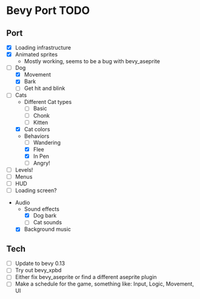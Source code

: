 # Bevy Port TODO
## Port
* [x] Loading infrastructure
* [x] Animated sprites
  * Mostly working, seems to be a bug with bevy_aseprite
* [ ] Dog
  * [x] Movement
  * [x] Bark
  * [ ] Get hit and blink
* [ ] Cats
  * Different Cat types
    * [ ] Basic
    * [ ] Chonk
    * [ ] Kitten
  * [x] Cat colors
  * Behaviors
    * [ ] Wandering
    * [x] Flee
    * [x] In Pen
    * [ ] Angry!
* [ ] Levels!
* [ ] Menus
* [ ] HUD
* [ ] Loading screen?
* Audio
  * Sound effects
    * [x] Dog bark
    * [ ] Cat sounds
  * [x] Background music

## Tech
* [ ] Update to bevy 0.13
* [ ] Try out bevy_xpbd
* [ ] Either fix bevy_aseprite or find a different aseprite plugin
* [ ] Make a schedule for the game, something like: Input, Logic, Movement, UI
